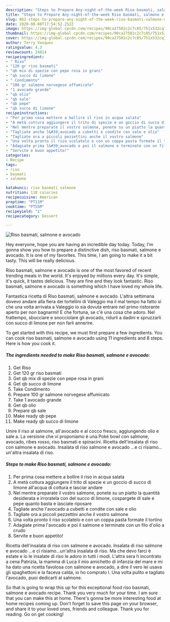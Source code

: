 ```yaml
---
description: "Steps to Prepare Any-night-of-the-week Riso basmati, salmone e avocado"
title: "Steps to Prepare Any-night-of-the-week Riso basmati, salmone e avocado"
slug: 862-steps-to-prepare-any-night-of-the-week-riso-basmati-salmone-e-avocado
date: 2020-08-08T17:54:52.252Z
image: https://img-global.cpcdn.com/recipes/90ca27502c2c7c85/751x532cq70/riso-basmati-salmone-e-avocado-recipe-main-photo.jpg
thumbnail: https://img-global.cpcdn.com/recipes/90ca27502c2c7c85/751x532cq70/riso-basmati-salmone-e-avocado-recipe-main-photo.jpg
cover: https://img-global.cpcdn.com/recipes/90ca27502c2c7c85/751x532cq70/riso-basmati-salmone-e-avocado-recipe-main-photo.jpg
author: Terry Vasquez
ratingvalue: 4.3
reviewcount: 24814
recipeingredient:
- " Riso"
- "120 gr riso basmati"
- "qb mix di spezie con pepe rosa in grani"
- "qb succo di limone"
- " Condimento"
- "100 gr salmone norvegese affumicato"
- "1 avocado grande"
- "qb olio"
- "qb sale"
- "qb pepe"
- "qb succo di limone"
recipeinstructions:
- "Per prima cosa mettere a bollire il riso in acqua salata"
- "A metà cottura aggiungere il trito di spezie e un goccio di succo di limone all&#39;acqua di cottura e lasciar andare"
- "Nel mentre preparate il vostro salmone, ponete su un piatto la quantità desiderata e irroratela con del succo di limone, cospargete di sale e pepe quanto basta e lasciate riposare"
- "Tagliate anche l&#39;avocado a cubetti e condite con sale e olio"
- "Tagliate ora a piccoli pezzettini anche il vostro salmone"
- "Una volta pronto il riso scolatelo e con un coppa pasta formate il tortino"
- "Adagiate prima l&#39;avocado e poi il salmone e terminate con un filo d&#39;olio a crudo"
- "Servite e buon appetito!"
categories:
- Recipe
tags:
- riso
- basmati
- salmone

katakunci: riso basmati salmone 
nutrition: 110 calories
recipecuisine: American
preptime: "PT11M"
cooktime: "PT55M"
recipeyield: "1"
recipecategory: Dessert

---
```



![Riso basmati, salmone e avocado](https://img-global.cpcdn.com/recipes/90ca27502c2c7c85/751x532cq70/riso-basmati-salmone-e-avocado-recipe-main-photo.jpg)

Hey everyone, hope you are having an incredible day today. Today, I'm gonna show you how to prepare a distinctive dish, riso basmati, salmone e avocado. It is one of my favorites. This time, I am going to make it a bit tasty. This will be really delicious.

Riso basmati, salmone e avocado is one of the most favored of recent trending meals in the world. It's enjoyed by millions every day. It's simple, it's quick, it tastes delicious. They are fine and they look fantastic. Riso basmati, salmone e avocado is something which I have loved my whole life.

Fantastica ricetta di Riso basmati, salmone e avocado. L&#39;altra settimana dovevo andare alla fiera dei tortellini di Valeggio ma il mal tempo ha fatto sì che una volta arrivata a Valeggio io sia dovuta entrare nel primo ristorante aperto per non bagnarmi! E che fortuna, se c&#39;è una cosa che adoro. Nel frattempo, sbucciare e snocciolare gli avocado, ridurli a dadini e spruzzarli con succo di limone per non farli annerire.


To get started with this recipe, we must first prepare a few ingredients. You can cook riso basmati, salmone e avocado using 11 ingredients and 8 steps. Here is how you cook it.

<!--inarticleads1-->

##### The ingredients needed to make Riso basmati, salmone e avocado:

1. Get  Riso
1. Get 120 gr riso basmati
1. Get qb mix di spezie con pepe rosa in grani
1. Get qb succo di limone
1. Take  Condimento
1. Prepare 100 gr salmone norvegese affumicato
1. Take 1 avocado grande
1. Get qb olio
1. Prepare qb sale
1. Make ready qb pepe
1. Make ready qb succo di limone


Unire il riso al salmone, all&#39;avocado e al cocco fresco, aggiungendo olio e sale a. La versione che vi proponiamo è una Pokè bowl con salmone, avocado, ribes rosso, riso basmati e spinacini. Ricetta dell&#39;insalata di riso con salmone e avocado. Insalata di riso salmone e avocado …e ci risiamo…un&#39;altra insalata di riso. 

<!--inarticleads2-->

##### Steps to make Riso basmati, salmone e avocado:

1. Per prima cosa mettere a bollire il riso in acqua salata
1. A metà cottura aggiungere il trito di spezie e un goccio di succo di limone all&#39;acqua di cottura e lasciar andare
1. Nel mentre preparate il vostro salmone, ponete su un piatto la quantità desiderata e irroratela con del succo di limone, cospargete di sale e pepe quanto basta e lasciate riposare
1. Tagliate anche l&#39;avocado a cubetti e condite con sale e olio
1. Tagliate ora a piccoli pezzettini anche il vostro salmone
1. Una volta pronto il riso scolatelo e con un coppa pasta formate il tortino
1. Adagiate prima l&#39;avocado e poi il salmone e terminate con un filo d&#39;olio a crudo
1. Servite e buon appetito!


Ricetta dell&#39;insalata di riso con salmone e avocado. Insalata di riso salmone e avocado …e ci risiamo…un&#39;altra insalata di riso. Ma che devo farci è estate e io le insalate di riso le adoro in tutti i modi. L&#39;altra sera h incontrato a cena Patrizia, la mamma di Luca il mio amichetto di infanzia del mare e mi ha dato una ricetta favolosa con salmone e avocado, a dire il vero lei usava gli spaghettoni e la faceva calda, io ho comprato l. Una volta pulito e tagliato l&#39;avocado, puoi dedicarti al salmone. 

So that is going to wrap this up for this exceptional food riso basmati, salmone e avocado recipe. Thank you very much for your time. I am sure that you can make this at home. There's gonna be more interesting food at home recipes coming up. Don't forget to save this page on your browser, and share it to your loved ones, friends and colleague. Thank you for reading. Go on get cooking!

